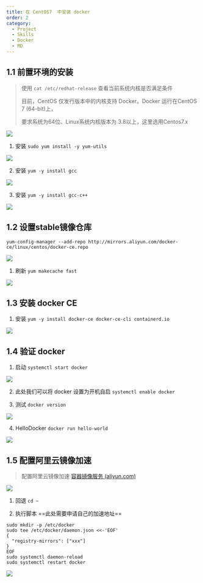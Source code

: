 ```yaml
---
title: 在 CentOS7  中安装 docker
order: 2
category:
  - Project
  - Skills
  - Docker
  - MD
---
```



## 1.1 前置环境的安装

> 使用 `cat /etc/redhat-release` 查看当前系统内核是否满足条件
>
> 目前，CentOS 仅发行版本中的内核支持 Docker。Docker 运行在CentOS 7 (64-bit)上，
>
> 要求系统为64位、Linux系统内核版本为 3.8以上，这里选用Centos7.x

![](https://cola-picgo-1311841992.cos.ap-beijing.myqcloud.com/20230416085202.png)

1. 安装 `sudo yum install -y yum-utils`

![](https://cola-picgo-1311841992.cos.ap-beijing.myqcloud.com/20230416085210.png)

2. 安装 `yum -y install gcc`

![](https://cola-picgo-1311841992.cos.ap-beijing.myqcloud.com/20230416085219.png)

3. 安装 `yum -y install gcc-c++`

![](https://cola-picgo-1311841992.cos.ap-beijing.myqcloud.com/20230416085229.png)

## 1.2 设置stable镜像仓库

```shell
yum-config-manager --add-repo http://mirrors.aliyun.com/docker-ce/linux/centos/docker-ce.repo
```

![](https://cola-picgo-1311841992.cos.ap-beijing.myqcloud.com/20230416085251.png)


1. 刷新 `yum makecache fast`

![](https://cola-picgo-1311841992.cos.ap-beijing.myqcloud.com/20230416085311.png)

## 1.3 安装 docker CE

1. 安装 `yum -y install docker-ce docker-ce-cli containerd.io`

![](https://cola-picgo-1311841992.cos.ap-beijing.myqcloud.com/20230416085319.png)

## 1.4 验证 docker

1. 启动 `systemctl start docker`

![](https://cola-picgo-1311841992.cos.ap-beijing.myqcloud.com/20230416085335.png)

2. 此处我们可以将 docker 设置为开机自启 `systemctl enable docker`

3. 测试 `docker version`

![](https://cola-picgo-1311841992.cos.ap-beijing.myqcloud.com/20230416085354.png)

4. HelloDocker `docker run hello-world`

![](https://cola-picgo-1311841992.cos.ap-beijing.myqcloud.com/20230416085406.png)

## 1.5 配置阿里云镜像加速

> 配置阿里云镜像加速 [容器镜像服务 (aliyun.com)](https://cr.console.aliyun.com/cn-shanghai/instances/mirrors)

![](https://cola-picgo-1311841992.cos.ap-beijing.myqcloud.com/20230416085419.png)

1. 回退 `cd ~`

2. 执行脚本 ==此处需要申请自己的加速地址==

```shell
sudo mkdir -p /etc/docker
sudo tee /etc/docker/daemon.json <<-'EOF'
{
  "registry-mirrors": ["xxx"]
}
EOF
sudo systemctl daemon-reload
sudo systemctl restart docker
```

![](https://cola-picgo-1311841992.cos.ap-beijing.myqcloud.com/20230416085440.png)
